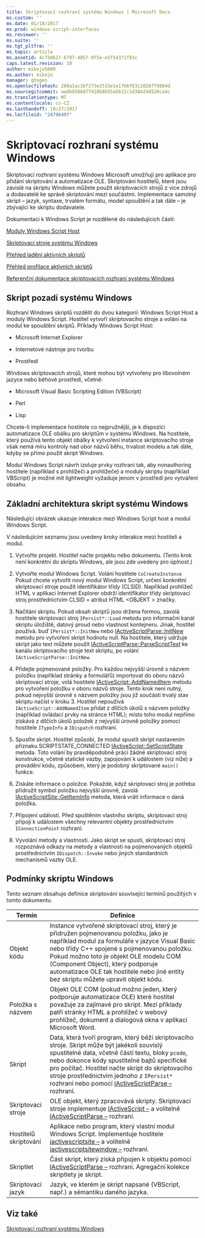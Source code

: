 ```yaml
---
title: Skriptovací rozhraní systému Windows | Microsoft Docs
ms.custom: ''
ms.date: 01/18/2017
ms.prod: windows-script-interfaces
ms.reviewer: ''
ms.suite: ''
ms.tgt_pltfrm: ''
ms.topic: article
ms.assetid: 4c750627-6797-4857-9f5e-e5f54371f83c
caps.latest.revision: 10
author: mikejo5000
ms.author: mikejo
manager: ghogen
ms.openlocfilehash: 200a1ac1bf273e2515e1e17b6f83c2020ff9884d
ms.sourcegitcommit: aadb9588877418b8b55a5612c1d3842d4520ca4c
ms.translationtype: MT
ms.contentlocale: cs-CZ
ms.lasthandoff: 10/27/2017
ms.locfileid: "24796497"
---
```

# <a name="windows-script-interfaces"></a>Skriptovací rozhraní systému Windows
Skriptovací rozhraní systému Windows Microsoft umožňují pro aplikace pro přidání skriptování a automatizace OLE. Skriptování hostitelů, které jsou závislé na skriptu Windows můžete použít skriptovacích strojů z více zdrojů a dodavatelé ke správě skriptování mezi součástmi. Implementace samotný skript – jazyk, syntaxe, trvalém formátu, model spouštění a tak dále – je zbývající ke skriptu dodavatele.  
  
 Dokumentaci k Windows Script je rozdělené do následujících částí:  
  
 [Moduly Windows Script Host](../winscript/windows-script-hosts.md)  
  
 [Skriptovací stroje systému Windows](../winscript/windows-script-engines.md)  
  
 [Přehled ladění aktivních skriptů](../winscript/active-script-debugging-overview.md)  
  
 [Přehled profilace aktivních skriptů](../winscript/active-script-profiling-overview.md)  
  
 [Referenční dokumentace skriptovacích rozhraní systému Windows](../winscript/reference/windows-script-interfaces-reference.md)  
  
## <a name="windows-script-background"></a>Skript pozadí systému Windows  
 Rozhraní Windows skriptů rozdělit do dvou kategorií: Windows Script Host a moduly Windows Script. Hostitel vytvoří skriptovacího stroje a volání na modul ke spouštění skriptů. Příklady Windows Script Host:  
  
-   Microsoft Internet Explorer  
  
-   Internetové nástroje pro tvorbu  
  
-   Prostředí  
  
 Windows skriptovacích strojů, které mohou být vytvořeny pro libovolném jazyce nebo běhové prostředí, včetně:  
  
-   Microsoft Visual Basic Scripting Edition (VBScript)  
  
-   Perl  
  
-   Lisp  
  
 Chcete-li implementace hostitele co nejpružnější, je k dispozici automatizace OLE obálku pro skriptům v systému Windows. Na hostitele, který používá tento objekt obálky k vytvoření instance skriptovacího stroje však nemá míru kontroly nad obor názvů běhu, trvalost modelu a tak dále, kdyby se přímo použít skript Windows.  
  
 Modul Windows Script návrh izoluje prvky rozhraní tak, aby nonauthoring hostitele (například s prohlížeči a prohlížeče) a moduly skriptu (například VBScript) je možné mít lightweight vyžaduje jenom v prostředí pro vytváření obsahu.  
  
## <a name="windows-script-basic-architecture"></a>Základní architektura skript systému Windows  
 Následující obrázek ukazuje interakce mezi Windows Script host a modul Windows Script.  
  
 V následujícím seznamu jsou uvedeny kroky interakce mezi hostiteli a modul.  
  
1.  Vytvořte projekt. Hostitel načte projektu nebo dokumentu. (Tento krok není konkrétní do skriptu Windows, ale jsou zde uvedeny pro úplnost.)  
  
2.  Vytvořte modul Windows Script. Volání hostitele `CoCreateInstance` Pokud chcete vytvořit nový modul Windows Script, určení konkrétní skriptovací stroje použít identifikátor třídy (CLSID). Například prohlížeč HTML v aplikaci Internet Explorer obdrží identifikátor třídy skriptovací stroj prostřednictvím CLSID = atribut HTML \<OBJEKT > značky.  
  
3.  Načítání skriptu. Pokud obsah skriptů jsou držena formou, zavolá hostitele skriptovací stroj `IPersist*::Load` metodu pro informační kanál skriptu úložiště, datový proud nebo vlastnost kontejneru. Jinak, hostitel používá. buď `IPersist*::InitNew` nebo [IActiveScriptParse::InitNew](../winscript/reference/iactivescriptparse-initnew.md) metodu pro vytvoření skript hodnotu null. Na hostitele, který udržuje skript jako text můžete použít [IActiveScriptParse::ParseScriptText](../winscript/reference/iactivescriptparse-parsescripttext.md) ke kanálu skriptovacího stroje text skriptu, po volání `IActiveScriptParse::InitNew`.  
  
4.  Přidejte pojmenované položky. Pro každou nejvyšší úrovně s názvem položku (například stránky a formulářů) importovat do oboru názvů skriptovací stroje, volá hostitele [IActiveScript::AddNamedItem](../winscript/reference/iactivescript-addnameditem.md) metodu pro vytvoření položku v oboru názvů stroje. Tento krok není nutný, pokud nejvyšší úrovně s názvem položky jsou již součástí trvalý stav skriptu načíst v kroku 3. Hostitel nepoužívá `IActiveScript::AddNamedItem` přidat z dílčích úkolů s názvem položky (například ovládací prvky na stránce HTML); místo toho modul nepřímo získává z dílčích úkolů položek z nejvyšší úrovně položky pomocí hostitele `ITypeInfo` a `IDispatch` rozhraní.  
  
5.  Spusťte skript. Hostitel způsobí, že modul spustit skript nastavením příznaku SCRIPTSTATE_CONNECTED [IActiveScript::SetScriptState](../winscript/reference/iactivescript-setscriptstate.md) metoda. Toto volání by pravděpodobně práci žádné skriptovací stroj konstrukce, včetně statické vazby, zapojování k událostem (viz níže) a provádění kódu, způsobem, který je podobný skriptované `main()` funkce.  
  
6.  Získáte informace o položce. Pokaždé, když skriptovací stroj je potřeba přidružit symbol položku nejvyšší úrovně, zavolá [IActiveScriptSite::GetItemInfo](../winscript/reference/iactivescriptsite-getiteminfo.md) metoda, která vrátí informace o daná položka.  
  
7.  Připojení událostí. Před spuštěním vlastního skriptu, skriptovací stroj připojí k událostem všechny relevantní objekty prostřednictvím `IConnectionPoint` rozhraní.  
  
8.  Vyvolání metody a vlastnosti. Jako skript se spustí, skriptovací stroj rozpoznává odkazy na metody a vlastnosti na pojmenovaných objektů prostřednictvím `IDispatch::Invoke` nebo jiných standardních mechanismů vazby OLE.  
  
## <a name="windows-script-terms"></a>Podmínky skriptu Windows  
 Tento seznam obsahuje definice skriptování související termínů použitých v tomto dokumentu.  
  
|Termín|Definice|  
|----------|----------------|  
|Objekt kódu|Instance vytvořené skriptovací stroj, který je přidružen pojmenovanou položku, jako je například modul za formuláře v jazyce Visual Basic nebo třídy C++ spojené s pojmenovanou položku. Pokud možno toto je objekt OLE modelu COM (Component Object), který podporuje automatizace OLE tak hostitele nebo jiné entity bez skriptu můžete upravit objekt kódu.|  
|Položka s názvem|Objekt OLE COM (pokud možno jeden, který podporuje automatizace OLE) které hostitel považuje za zajímavé pro skript. Mezi příklady patří stránky HTML a prohlížeč v webový prohlížeč, dokument a dialogová okna v aplikaci Microsoft Word.|  
|Skript|Data, která tvoří program, který běží skriptovacího stroje. Skript může být jakékoli souvislý spustitelné data, včetně částí textu, bloky `pcode`, nebo dokonce kódy spustitelné bajtů specifické pro počítač. Hostitel načte skript do skriptovacího stroje prostřednictvím jednoho z `IPersist*` rozhraní nebo pomocí [IActiveScriptParse –](../winscript/reference/iactivescriptparse.md) rozhraní.|  
|Skriptovací stroje|OLE objekt, který zpracovává skripty. Skriptovací stroje implementuje [IActiveScript –](../winscript/reference/iactivescript.md) a volitelně [IActiveScriptParse –](../winscript/reference/iactivescriptparse.md) rozhraní.|  
|Hostitelů skriptování|Aplikace nebo program, který vlastní modul Windows Script. Implementuje hostitele [iactivescriptsite –](../winscript/reference/iactivescriptsite.md) a volitelně [iactivescriptsitewindow –](../winscript/reference/iactivescriptsitewindow.md) rozhraní.|  
|Skriptlet|Část skript, který získá připojen k objektu pomocí [IActiveScriptParse –](../winscript/reference/iactivescriptparse.md) rozhraní. Agregační kolekce skriptlety je skript.|  
|Skriptovací jazyk|Jazyk, ve kterém je skript napsané (VBScript, např.) a sémantiku daného jazyka.|  
  
## <a name="see-also"></a>Viz také  
 [Skriptovací rozhraní systému Windows](../winscript/windows-script-interfaces.md)
